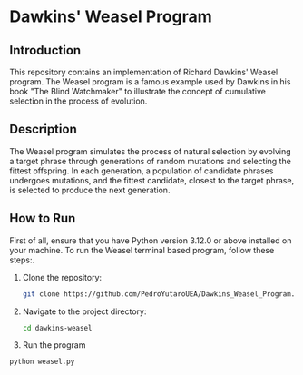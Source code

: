 # Dawkins' Weasel Program

## Introduction

This repository contains an implementation of Richard Dawkins' Weasel program. The Weasel program is a famous example used by Dawkins in his book "The Blind Watchmaker" to illustrate the concept of cumulative selection in the process of evolution.

## Description

The Weasel program simulates the process of natural selection by evolving a target phrase through generations of random mutations and selecting the fittest offspring. In each generation, a population of candidate phrases undergoes mutations, and the fittest candidate, closest to the target phrase, is selected to produce the next generation.

## How to Run

First of all, ensure that you have Python version 3.12.0 or above installed on your machine.
To run the Weasel terminal based program, follow these steps:.

1. Clone the repository:

   ```bash
   git clone https://github.com/PedroYutaroUEA/Dawkins_Weasel_Program.git
2. Navigate to the project directory:
   
   ```bash
   cd dawkins-weasel
3. Run the program

  ```bash
  python weasel.py
